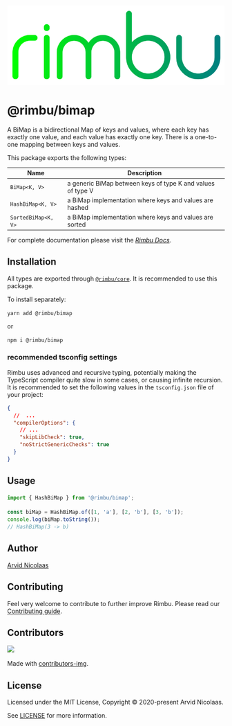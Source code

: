 <p align="center">
    <img src="../../assets/rimbu_logo.svg" />
</p>

# @rimbu/bimap

A BiMap is a bidirectional Map of keys and values, where each key has exactly one value, and each value has exactly one key. There is a one-to-one mapping between keys and values.

This package exports the following types:

| Name                | Description                                                 |
| ------------------- | ----------------------------------------------------------- |
| `BiMap<K, V>`       | a generic BiMap between keys of type K and values of type V |
| `HashBiMap<K, V>`   | a BiMap implementation where keys and values are hashed     |
| `SortedBiMap<K, V>` | a BiMap implementation where keys and values are sorted     |

For complete documentation please visit the _[Rimbu Docs](http://rimbu.org/rimbu-core)_.

## Installation

All types are exported through [`@rimbu/core`](../core). It is recommended to use this package.

To install separately:

`yarn add @rimbu/bimap`

or

`npm i @rimbu/bimap`

### recommended tsconfig settings

Rimbu uses advanced and recursive typing, potentially making the TypeScript compiler quite slow in some cases, or causing infinite recursion. It is recommended to set the following values in the `tsconfig.json` file of your project:

```json
{
  //  ...
  "compilerOptions": {
    // ...
    "skipLibCheck": true,
    "noStrictGenericChecks": true
  }
}
```

## Usage

```ts
import { HashBiMap } from '@rimbu/bimap';

const biMap = HashBiMap.of([1, 'a'], [2, 'b'], [3, 'b']);
console.log(biMap.toString());
// HashBiMap(3 -> b)
```

## Author

[Arvid Nicolaas](https://github.com/vitoke)

## Contributing

Feel very welcome to contribute to further improve Rimbu. Please read our [Contributing guide](../../CONTRIBUTING.md).

## Contributors

<img src = "https://contrib.rocks/image?repo=vitoke/iternal"/>

Made with [contributors-img](https://contrib.rocks).

## License

Licensed under the MIT License, Copyright © 2020-present Arvid Nicolaas.

See [LICENSE](./LICENSE) for more information.
